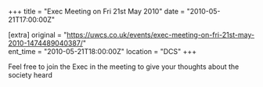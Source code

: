 +++
title = "Exec Meeting on Fri 21st May 2010"
date = "2010-05-21T17:00:00Z"

[extra]
original = "https://uwcs.co.uk/events/exec-meeting-on-fri-21st-may-2010-1474489040387/"    
ent_time = "2010-05-21T18:00:00Z"
location = "DCS"
+++

Feel free to join the Exec in the meeting to give your thoughts about the society heard

